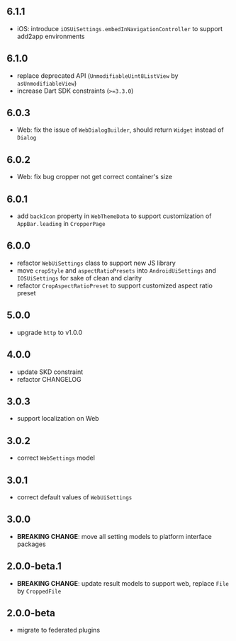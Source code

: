 ## 6.1.1

* iOS: introduce `iOSUiSettings.embedInNavigationController` to support add2app environments

## 6.1.0

* replace deprecated API (`UnmodifiableUint8ListView` by `asUnmodifiableView`)
* increase Dart SDK constraints (`>=3.3.0`)

## 6.0.3

* Web: fix the issue of `WebDialogBuilder`, should return `Widget` instead of `Dialog`

## 6.0.2

* Web: fix bug cropper not get correct container's size

## 6.0.1

* add `backIcon` property in `WebThemeData` to support customization of `AppBar.leading` in `CropperPage`

## 6.0.0

* refactor `WebUiSettings` class to support new JS library
* move `cropStyle` and `aspectRatioPresets` into `AndroidUiSettings` and `IOSUiSettings` for sake of clean and clarity
* refactor `CropAspectRatioPreset` to support customized aspect ratio preset

## 5.0.0

* upgrade `http` to v1.0.0

## 4.0.0

* update SKD constraint
* refactor CHANGELOG

## 3.0.3

* support localization on Web

## 3.0.2

* correct `WebSettings` model

## 3.0.1

* correct default values of `WebUiSettings`

## 3.0.0

* **BREAKING CHANGE**: move all setting models to platform interface packages

## 2.0.0-beta.1

* **BREAKING CHANGE**: update result models to support web, replace `File` by `CroppedFile`

## 2.0.0-beta

* migrate to federated plugins
